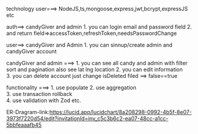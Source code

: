 technology user===> NodeJS,ts,mongoose,express,jwt,bcrypt,expressJS etc

auth==> candyGiver and admin
       1. you can login email and password field 
       2. and return field=>accessToken,refreshToken,needsPasswordChange


user==> candyGiver and Admin
       1. you can sinnup/create admin and candyGiver account
       

candyGiver and admin ===>
       1. you can see all candy and admin with filter sort and pagination also 
          see lat lng location
       2. you can edit information       
       3. you can delete account just change isDeleted filed ==> false==true
           

functionality ===>
       1. use populate
       2. use aggregation  
       3. use transaction rollback  
       4. use validation with Zod etc.
     


ER-Dragram-link:https://lucid.app/lucidchart/8a208298-0992-4b5f-8e07-3973f7220d54/edit?invitationId=inv_c5c3b6c2-ea07-48cc-a1cc-5bbfeaaafb45
